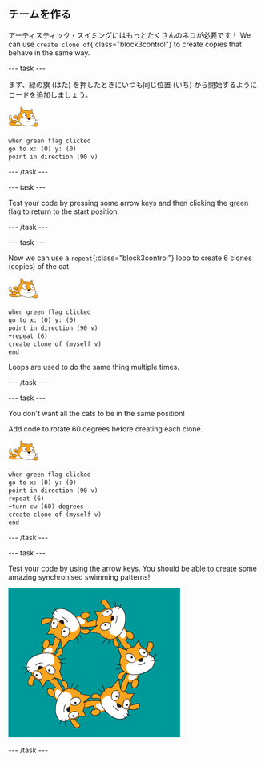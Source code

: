 ## チームを作る

アーティスティック・スイミングにはもっとたくさんのネコが必要です！ We can use `create clone of`{:class="block3control"} to create copies that behave in the same way.

--- task ---

まず、緑の旗 (はた) を押したときにいつも同じ位置 (いち) から開始するようにコードを追加しましょう。

![swimmer sprite](images/swimmer-sprite.png)

```blocks3
when green flag clicked
go to x: (0) y: (0)
point in direction (90 v)
```

--- /task ---

--- task ---

Test your code by pressing some arrow keys and then clicking the green flag to return to the start position.

--- /task ---

--- task ---

Now we can use a `repeat`{:class="block3control"} loop to create 6 clones (copies) of the cat.

![swimmer sprite](images/swimmer-sprite.png)

```blocks3
when green flag clicked
go to x: (0) y: (0)
point in direction (90 v)
+repeat (6)
create clone of (myself v)
end
```

Loops are used to do the same thing multiple times.

--- /task ---

--- task ---

You don't want all the cats to be in the same position!

Add code to rotate 60 degrees before creating each clone.

![swimmer sprite](images/swimmer-sprite.png)

```blocks3
when green flag clicked
go to x: (0) y: (0)
point in direction (90 v)
repeat (6)
+turn cw (60) degrees
create clone of (myself v)
end
```

--- /task ---

--- task ---

 Test your code by using the arrow keys. You should be able to create some amazing synchronised swimming patterns!

![6 cat sprites all in different positions and rotations](images/swim-test-clones.png)

--- /task ---
